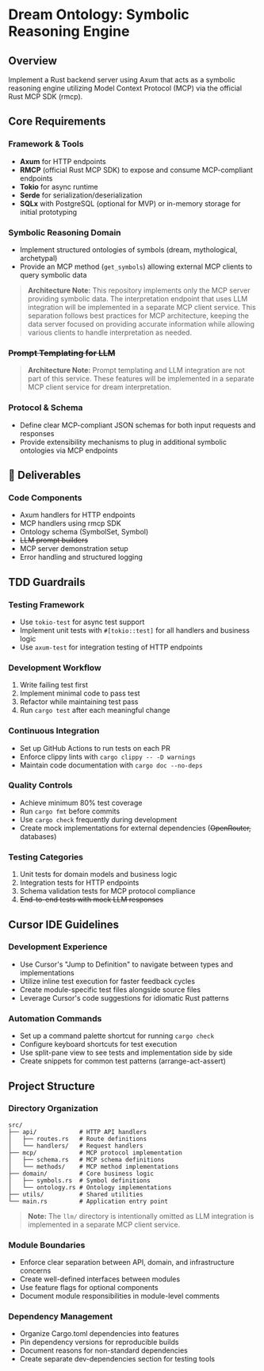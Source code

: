 # Dream Ontology: Symbolic Reasoning Engine

## Overview

Implement a Rust backend server using Axum that acts as a symbolic reasoning engine utilizing Model Context Protocol (MCP) via the official Rust MCP SDK (rmcp).

## Core Requirements

### Framework & Tools

- **Axum** for HTTP endpoints
- **RMCP** (official Rust MCP SDK) to expose and consume MCP-compliant endpoints
- **Tokio** for async runtime
- **Serde** for serialization/deserialization
- **SQLx** with PostgreSQL (optional for MVP) or in-memory storage for initial prototyping

### Symbolic Reasoning Domain

- Implement structured ontologies of symbols (dream, mythological, archetypal)
- Provide an MCP method (`get_symbols`) allowing external MCP clients to query symbolic data

> **Architecture Note:** This repository implements only the MCP server providing symbolic data. The interpretation endpoint that uses LLM integration will be implemented in a separate MCP client service. This separation follows best practices for MCP architecture, keeping the data server focused on providing accurate information while allowing various clients to handle interpretation as needed.

### ~~Prompt Templating for LLM~~

> **Architecture Note:** Prompt templating and LLM integration are not part of this service. These features will be implemented in a separate MCP client service for dream interpretation.

### Protocol & Schema

- Define clear MCP-compliant JSON schemas for both input requests and responses
- Provide extensibility mechanisms to plug in additional symbolic ontologies via MCP endpoints

## 🎯 Deliverables

### Code Components

- Axum handlers for HTTP endpoints
- MCP handlers using rmcp SDK
- Ontology schema (SymbolSet, Symbol)
- ~~LLM prompt builders~~
- MCP server demonstration setup
- Error handling and structured logging

## TDD Guardrails

### Testing Framework

- Use `tokio-test` for async test support
- Implement unit tests with `#[tokio::test]` for all handlers and business logic
- Use `axum-test` for integration testing of HTTP endpoints

### Development Workflow

1. Write failing test first
2. Implement minimal code to pass test
3. Refactor while maintaining test pass
4. Run `cargo test` after each meaningful change

### Continuous Integration

- Set up GitHub Actions to run tests on each PR
- Enforce clippy lints with `cargo clippy -- -D warnings`
- Maintain code documentation with `cargo doc --no-deps`

### Quality Controls

- Achieve minimum 80% test coverage
- Run `cargo fmt` before commits
- Use `cargo check` frequently during development
- Create mock implementations for external dependencies (~~OpenRouter,~~ databases)

### Testing Categories

1. Unit tests for domain models and business logic
2. Integration tests for HTTP endpoints
3. Schema validation tests for MCP protocol compliance
4. ~~End-to-end tests with mock LLM responses~~

## Cursor IDE Guidelines

### Development Experience

- Use Cursor's "Jump to Definition" to navigate between types and implementations
- Utilize inline test execution for faster feedback cycles
- Create module-specific test files alongside source files
- Leverage Cursor's code suggestions for idiomatic Rust patterns

### Automation Commands

- Set up a command palette shortcut for running `cargo check`
- Configure keyboard shortcuts for test execution
- Use split-pane view to see tests and implementation side by side
- Create snippets for common test patterns (arrange-act-assert)

## Project Structure

### Directory Organization

```
src/
├── api/            # HTTP API handlers
│   ├── routes.rs   # Route definitions
│   └── handlers/   # Request handlers
├── mcp/            # MCP protocol implementation
│   ├── schema.rs   # MCP schema definitions
│   └── methods/    # MCP method implementations
├── domain/         # Core business logic
│   ├── symbols.rs  # Symbol definitions
│   └── ontology.rs # Ontology implementations
├── utils/          # Shared utilities
└── main.rs         # Application entry point
```

> **Note:** The `llm/` directory is intentionally omitted as LLM integration is implemented in a separate MCP client service.

### Module Boundaries

- Enforce clear separation between API, domain, and infrastructure concerns
- Create well-defined interfaces between modules
- Use feature flags for optional components
- Document module responsibilities in module-level comments

### Dependency Management

- Organize Cargo.toml dependencies into features
- Pin dependency versions for reproducible builds
- Document reasons for non-standard dependencies
- Create separate dev-dependencies section for testing tools
